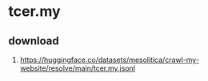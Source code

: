 # tcer.my

## download

1. https://huggingface.co/datasets/mesolitica/crawl-my-website/resolve/main/tcer.my.jsonl